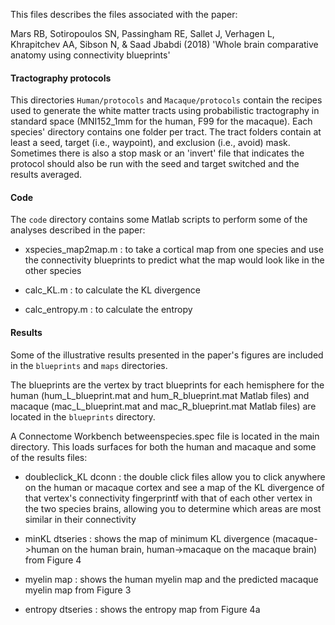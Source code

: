 This files describes the files associated with the paper:

Mars RB, Sotiropoulos SN, Passingham RE, Sallet J, Verhagen L, Khrapitchev AA, Sibson N, & Saad Jbabdi (2018) 'Whole brain comparative anatomy using connectivity blueprints'

#### Tractography protocols

This directories `Human/protocols` and `Macaque/protocols` contain the recipes used to generate the white matter tracts using probabilistic tractography in standard space (MNI152_1mm for the human, F99 for the macaque). Each species' directory contains one folder per tract. The tract folders contain at least a seed, target (i.e., waypoint), and exclusion (i.e., avoid) mask. Sometimes there is also a stop mask or an 'invert' file that indicates the protocol should also be run with the seed and target switched and the results averaged.

#### Code

The `code` directory contains some Matlab scripts to perform some of the analyses described in the paper:

- xspecies_map2map.m : to take a cortical map from one species and use the connectivity blueprints to predict what the map would look like in the other species

- calc_KL.m : to calculate the KL divergence

- calc_entropy.m : to calculate the entropy

#### Results

Some of the illustrative results presented in the paper's figures are included in the `blueprints` and `maps` directories.

The blueprints are the vertex by tract blueprints for each hemisphere for the human (hum_L_blueprint.mat and hum_R_blueprint.mat Matlab files) and macaque (mac_L_blueprint.mat and mac_R_blueprint.mat Matlab files) are located in the `blueprints` directory.

A Connectome Workbench betweenspecies.spec file is located in the main directory. This loads surfaces for both the human and macaque and some of the results files:

- doubleclick_KL dconn : the double click files allow you to click anywhere on the human or macaque cortex and see a map of the KL divergence of that vertex's connectivity fingerprintf with that of each other vertex in the two species brains, allowing you to determine which areas are most similar in their connectivity

- minKL dtseries : shows the map of minimum KL divergence (macaque->human on the human brain, human->macaque on the macaque brain) from Figure 4

- myelin map : shows the human myelin map and the predicted macaque myelin map from Figure 3

- entropy dtseries : shows the entropy map from Figure 4a
